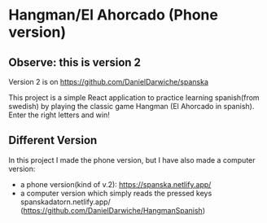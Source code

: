 # Hangman/El Ahorcado (Phone version)
## Observe: this is version 2
Version 2 is on https://github.com/DanielDarwiche/spanska

This project is a simple React application to practice learning spanish(from swedish) by playing the classic game Hangman (El Ahorcado in spanish).
Enter the right letters and win!

## Different Version

In this project I made the phone version, but I have also made a computer version:
- a phone version(kind of v.2): https://spanska.netlify.app/
- a computer version which simply reads the pressed keys spanskadatorn.netlify.app/ (https://github.com/DanielDarwiche/HangmanSpanish)
